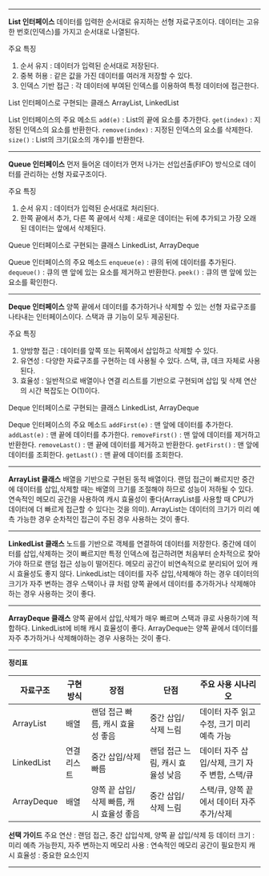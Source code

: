 --------------------------------------------------------------------------
**List 인터페이스**
데이터를 입력한 순서대로 유지하는 선형 자료구조이다. 데이터는 고유한 번호(인덱스)를 가지고 순서대로 나열된다.

주요 특징
1. 순서 유지 : 데이터가 입력된 순서대로 저장된다.
2. 중복 허용 : 같은 값을 가진 데이터를 여러개 저장할 수 있다.
3. 인덱스 기반 접근 : 각 데이터에 부여된 인덱스를 이용하여 특정 데이터에 접근한다.

List 인터페이스로 구현되는 클래스 ArrayList, LinkedList

List 인터페이스의 주요 메소드
`add(e)` : List의 끝에 요소를 추가한다.
`get(index)` : 지정된 인덱스의 요소를 반환한다.
`remove(index)` : 지정된 인덱스의 요소를 삭제한다.
`size()` : List의 크기(요소의 개수)를 반환한다.

--------------------------------------------------------------------------

**Queue 인터페이스**
먼저 들어온 데이터가 먼저 나가는 선입선출(FIFO) 방식으로 데이터를 관리하는 선형 자료구조이다.

주요 특징
1. 순서 유지 : 데이터가 입력된 순서대로 처리된다.
2. 한쪽 끝에서 추가, 다른 쪽 끝에서 삭제 : 새로운 데이터는 뒤에 추가되고 가장 오래된 데이터는 앞에서 삭제된다.

Queue 인터페이스로 구현되는 클래스 LinkedList, ArrayDeque

Queue 인터페이스의 주요 메소드
`enqueue(e)` : 큐의 뒤에 데이터를 추가된다. 
`dequeue()` :  큐의 맨 앞에 있는 요소를 제거하고 반환한다. 
`peek()` : 큐의 맨 앞에 있는 요소를 확인한다.

--------------------------------------------------------------------------

**Deque 인터페이스**
양쪽 끝에서 데이터를 추가하거나 삭제할 수 있는 선형 자료구조를 나타내는 인터페이스이다. 스택과 큐 기능이 모두 제공된다.

주요 특징
1. 양방향 접근 : 데이터를 앞쪽 또는 뒤쪽에서 삽입하고 삭제할 수 있다.
2. 유연성 : 다양한 자료구조를 구현하는 데 사용될 수 있다. 스택, 큐, 데크 자체로 사용된다.
3. 효율성 : 일반적으로 배열이나 연결 리스트를 기반으로 구현되며 삽입 및 삭제 연산의 시간 복잡도는 O(1)이다.

Deque 인터페이스로 구현되는 클래스 LinkedList, ArrayDeque

Deque 인터페이스의 주요 메소드
`addFirst(e)` : 맨 앞에 데이터를 추가한다. 
`addLast(e)` :  맨 끝에 데이터를 추가한다. 
`removeFirst()` : 맨 앞에 데이터를 제거하고 반환한다.
`removeLast()` : 맨 끝에 데이터를 제거하고 반환한다.
`getFirst()` : 맨 앞에 데이터를 조회한다.
`getLast()` : 맨 끝에 데이터를 조회한다.

--------------------------------------------------------------------------

**ArrayList 클래스** 
배열을 기반으로 구현된 동적 배열이다. 랜덤 접근이 빠르지만 중간에 데이터를 삽입,삭제할 때는 배열의 크기를 조절해야 하므로 성능이 저하될 수 있다. 연속적인 메모리 공간을 사용하여 캐시 효율성이 좋다(ArrayList를 사용할 때 CPU가 데이터에 더 빠르게 접근할 수 있다는 것을 의미). ArrayList는 데이터의 크기가 미리 예측 가능한 경우 순차적인 접근이 주된 경우 사용하는 것이 좋다.

--------------------------------------------------------------------------
**LinkedList 클래스** 
노드를 기반으로 객체를 연결하여 데이터를 저장한다. 중간에 데이터를 삽입,삭제하는 것이 빠르지만 특정 인덱스에 접근하려면 처음부터 순차적으로 찾아가야 하므로 랜덤 접근 성능이 떨어진다. 메모리 공간이 비연속적으로 분리되어 있어 캐시 효율성도 좋지 않다. LinkedList는 데이터를 자주 삽입,삭제해야 하는 경우 데이터의 크기가 자주 변하는 경우 스택이나 큐 처럼 양쪽 끝에서 데이터를 추가하거나 삭제해야하는 경우 사용하는 것이 좋다. 

--------------------------------------------------------------------------
**ArrayDeque 클래스**
 양쪽 끝에서 삽입,삭제가 매우 빠르며 스택과 큐로 사용하기에 적합하다. LinkedList에 비해 캐시 효율성이 좋다. ArrayDeque는 양쪽 끝에서 데이터를 자주 추가하거나 삭제해야하는 경우 사용하는 것이 좋다.

--------------------------------------------------------------------------
**정리표** 

| 자료구조       | 구현 방식  | 장점                       | 단점                  | 주요 사용 시나리오                   |
| ---------- | ------ | ------------------------ | ------------------- | ---------------------------- |
| ArrayList  | 배열     | 랜덤 접근 빠름, 캐시 효율성 좋음      | 중간 삽입/삭제 느림         | 데이터 자주 읽고 수정, 크기 미리 예측 가능    |
| LinkedList | 연결 리스트 | 중간 삽입/삭제 빠름              | 랜덤 접근 느림, 캐시 효율성 낮음 | 데이터 자주 삽입/삭제, 크기 자주 변함, 스택/큐 |
| ArrayDeque | 배열     | 양쪽 끝 삽입/삭제 빠름, 캐시 효율성 좋음 | 중간 삽입/삭제 느림         | 스택/큐, 양쪽 끝에서 데이터 자주 추가/삭제    |

 **선택 가이드**
주요 연산 : 랜덤 접근, 중간 삽입삭제, 양쪽 끝 삽입/삭제 등
데이터 크기 : 미리 예측 가능한지, 자주 변하는지
메모리 사용 : 연속적인 메모리 공간이 필요한지
캐시 효율성 : 중요한 요소인지

--------------------------------------------------------------------------

